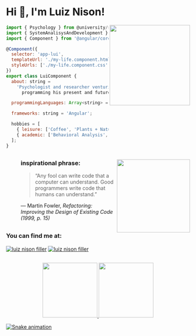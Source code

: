 <h1 align="left">Hi 👋, I'm  Luiz Nison!</h1>
<img align='right' src="https://img.freepik.com/vetores-gratis/homem-operacional-laptop-icone-dos-desenhos-animados-ilustracao-pessoas-conceito-de-icone-de-negocios-isolado-estilo-flat-cartoon_138676-1803.jpg?w=740" width="220">

```javascript
import { Psychology } from @university/saoJudasTadeu;
import { SystemAnalisysAndDevelopment } from @university/saoPauloTechSchool;
import { Component } from '@angular/core';

@Component({
  selector: 'app-lui',
  templateUrl: './my-life.component.html',
  styleUrls: ['./my-life.component.css']
})
export class LuiComponent {
  about: string =
    'Psychologist and researcher venturing out and 
      programming his present and future';

  programmingLanguages: Array<string> = ['HTML', 'CSS', 'JS', 'TS', 'SQL'];

  frameworks: string = 'Angular';

  hobbies = [
    { leisure: ['Coffee', 'Plants + Nature', 'Photography'] },
    { academic: ['Behavioral Analysis', 'Intimacy'] },
  ];
}

```
<!--- inspirado no README.md da Thaiane Braga(https://github.com/Thaiane/Thaiane/blob/master/README.md) --->

##
<img align='right' src="https://dynamic.thoughtworks.com/landing_pages/image0-3bfa4977dcfc3a69f0b4c2addd210880.jpeg" width="200">
<div>
  <figure>
    <h3 align="left">inspirational phrase:</h3>  
      <blockquote> <p>“Any fool can write code that a computer can understand. Good programmers write code that humans can understand.”</p> </blockquote>
      <figcaption>― Martin Fowler, <cite>Refactoring: Improving the Design of Existing Code (1999, p. 15)</cite></figcaption>
  </figure>
</div>

##
<div>
  <h3 align="left">You can find me at:</h3>
    <p align="left">
      <a href=mailto:"luizf.silva@sptech.school" target="blank"><img align="center" src="https://img.shields.io/badge/Microsoft_Outlook-0078D4?style=for-the-badge&logo=microsoft-outlook&logoColor=white" alt="luiz nison filler"/></a>
      <a href="https://www.linkedin.com/in/luiz-nison-filler-17997113b/" target="blank"><img align="center" src="https://img.shields.io/badge/LinkedIn-0077B5?style=for-the-badge&logo=linkedin&logoColor=white" alt="luiz nison filler"/></a>
    </p>
</div>
  
## 
<div align="center">
  <a href="https://github.com/luifiller/luifiller">
  <img height="150em" src="https://github-readme-stats.vercel.app/api?username=luifiller&show_icons=true&theme=dark&include_all_commits=true&count_private=true"/>
  <img height="150em" src="https://github-readme-stats.vercel.app/api/top-langs/?username=luifiller&layout=compact&langs_count=7&theme=dark"/>
</div>

![Snake animation](https://github.com/luifiller/luifiller/blob/output/github-contribution-grid-snake.svg)
